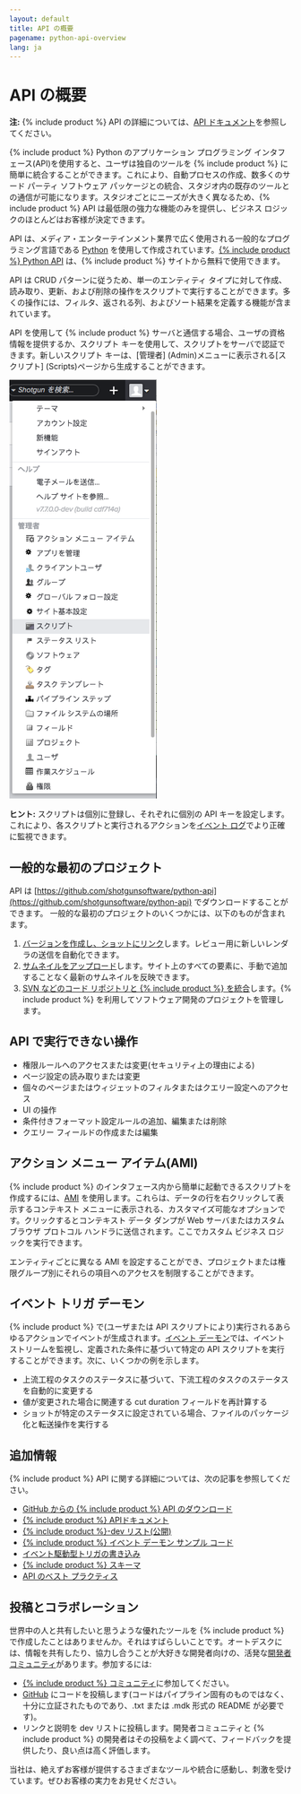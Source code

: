 ```yaml
---
layout: default
title: API の概要
pagename: python-api-overview
lang: ja
---
```


# API の概要

**注:** {% include product %} API の詳細については、[API ドキュメント](http://developer.shotgridsoftware.com/python-api/)を参照してください。

{% include product %} Python のアプリケーション プログラミング インタフェース(API)を使用すると、ユーザは独自のツールを {% include product %} に簡単に統合することができます。これにより、自動プロセスの作成、数多くのサード パーティ ソフトウェア パッケージとの統合、スタジオ内の既存のツールとの通信が可能になります。スタジオごとにニーズが大きく異なるため、{% include product %} API は最低限の強力な機能のみを提供し、ビジネス ロジックのほとんどはお客様が決定できます。

API は、メディア・エンターテインメント業界で広く使用される一般的なプログラミング言語である [Python](https://www.python.org/) を使用して作成されています。[{% include product %} Python API](https://github.com/shotgunsoftware/python-api) は、{% include product %} サイトから無料で使用できます。

API は CRUD パターンに従うため、単一のエンティティ タイプに対して作成、読み取り、更新、および削除の操作をスクリプトで実行することができます。多くの操作には、フィルタ、返される列、およびソート結果を定義する機能が含まれています。

API を使用して {% include product %} サーバと通信する場合、ユーザの資格情報を提供するか、スクリプト キーを使用して、スクリプトをサーバで認証できます。新しいスクリプト キーは、[管理者] (Admin)メニューに表示される[スクリプト] (Scripts)ページから生成することができます。

![スクリプト](./images/dv-developers-api-01-scripts-01.png)

**ヒント:** スクリプトは個別に登録し、それぞれに個別の API キーを設定します。これにより、各スクリプトと実行されるアクションを[イベント ログ](https://help.autodesk.com/view/SGSUB/JPN/?guid=SG_Administrator_ar_data_management_ar_event_logs_html)でより正確に監視できます。

## 一般的な最初のプロジェクト

API は [https://github.com/shotgunsoftware/python-api](https://github.com/shotgunsoftware/python-api) でダウンロードすることができます。 一般的な最初のプロジェクトのいくつかには、以下のものが含まれます。

1. [バージョンを作成し、ショットにリンク](http://developer.shotgridsoftware.com/python-api/cookbook/examples/basic_create_version_link_shot.html)します。レビュー用に新しいレンダラの送信を自動化できます。
2. [サムネイルをアップロード](http://developer.shotgridsoftware.com/python-api/cookbook/examples/basic_upload_thumbnail_version.html)します。サイト上のすべての要素に、手動で追加することなく最新のサムネイルを反映できます。
3. [SVN などのコード リポジトリと {% include product %} を統合](http://developer.shotgridsoftware.com/python-api/cookbook/examples/svn_integration.html)します。{% include product %} を利用してソフトウェア開発のプロジェクトを管理します。

## API で実行できない操作

* 権限ルールへのアクセスまたは変更(セキュリティ上の理由による)
* ページ設定の読み取りまたは変更
* 個々のページまたはウィジェットのフィルタまたはクエリー設定へのアクセス
* UI の操作
* 条件付きフォーマット設定ルールの追加、編集または削除
* クエリー フィールドの作成または編集

## アクション メニュー アイテム(AMI)

{% include product %} のインタフェース内から簡単に起動できるスクリプトを作成するには、[AMI](https://developer.shotgridsoftware.com/ja/67695b40/) を使用します。これらは、データの行を右クリックして表示するコンテキスト メニューに表示される、カスタマイズ可能なオプションです。クリックするとコンテキスト データ ダンプが Web サーバまたはカスタム ブラウザ プロトコル ハンドラに送信されます。ここでカスタム ビジネス ロジックを実行できます。

エンティティごとに異なる AMI を設定することができ、プロジェクトまたは権限グループ別にそれらの項目へのアクセスを制限することができます。

## イベント トリガ デーモン

{% include product %} で(ユーザまたは API スクリプトにより)実行されるあらゆるアクションでイベントが生成されます。[イベント デーモン](https://github.com/shotgunsoftware/shotgunEvents)では、イベント ストリームを監視し、定義された条件に基づいて特定の API スクリプトを実行することができます。次に、いくつかの例を示します。

* 上流工程のタスクのステータスに基づいて、下流工程のタスクのステータスを自動的に変更する
* 値が変更された場合に関連する cut duration フィールドを再計算する
* ショットが特定のステータスに設定されている場合、ファイルのパッケージ化と転送操作を実行する

## 追加情報

{% include product %} API に関する詳細については、次の記事を参照してください。

* [GitHub からの {% include product %} API のダウンロード](https://github.com/shotgunsoftware/python-api/)
* [{% include product %} APIドキュメント](http://developer.shotgridsoftware.com/python-api/)
* [{% include product %}-dev リスト(公開)](https://groups.google.com/a/shotgunsoftware.com/forum/?fromgroups#!forum/shotgun-dev)
* [{% include product %} イベント デーモン サンプル コード](https://github.com/shotgunsoftware/shotgunEvents)
* [イベント駆動型トリガの書き込み](https://developer.shotgridsoftware.com/ja/0d8a11d9/)
* [{% include product %} スキーマ](https://help.autodesk.com/view/SGSUB/JPN/?guid=SG_Administrator_ar_get_started_ar_shotgun_schema_html)
* [API のベスト プラクティス](https://help.autodesk.com/view/SGSUB/JPN/?guid=SG_Developer_dv_getting_started_dv_api_best_practices_html)

## 投稿とコラボレーション

世界中の人と共有したいと思うような優れたツールを {% include product %} で作成したことはありませんか。それはすばらしいことです。オートデスクには、情報を共有したり、協力し合うことが大好きな開発者向けの、活発な[開発者コミュニティ](https://community.shotgridsoftware.com/)があります。参加するには:

* [{% include product %} コミュニティ](https://community.shotgridsoftware.com/)に参加してください。
* [GitHub](https://github.com/) にコードを投稿します(コードはパイプライン固有のものではなく、十分に立証されたものであり、.txt または .mdk 形式の README が必要です)。
* リンクと説明を dev リストに投稿します。開発者コミュニティと {% include product %} の開発者はその投稿をよく調べて、フィードバックを提供したり、良い点は高く評価します。

当社は、絶えずお客様が提供するさまざまなツールや統合に感動し、刺激を受けています。ぜひお客様の実力をお見せください。